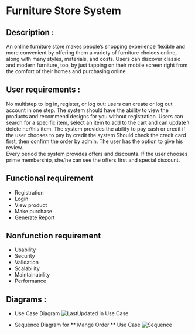 # Furniture Store System

## Description :
An online furniture store makes people’s shopping experience flexible and more convenient by offering them a variety of furniture choices online, along with many styles, materials, and costs. 
Users can discover classic and modern furniture, too, by just tapping on their mobile screen right from the comfort of their homes and purchasing online.

## User requirements :
No multistep to log in, register, or log out: users can create or log out account in one step. 
The system should have the ability to view the products and recommend designs for you without registration.
Users can search for a specific item, select an item to add to the cart and can update  \ delete her\his item.
The system provides the ability to pay cash or credit if the user chooses to pay by credit the system Should check the credit card first, then confirm the order by admin.
The user has the option to give his review.    
Every period the system provides offers and discounts.
If the user chooses prime membership, she/he can see the offers first and special discount.

## Functional requirement
   - Registration
   - Login
   - View product
   - Make purchase
   - Generate Report 
## Nonfunction requirement
   - Usability
   - Security
   - Validation
   - Scalability
   - Maintainability
   - Performance
     
## Diagrams :
   - Use Case Diagram
      ![LastUpdated in Use Case](https://github.com/YasminHamada/Furniture_Store_System/assets/92521186/a2c6e598-fa10-41be-a40d-0de153a5d476)

   - Sequence Diagram for ** Mange Order **  Use Case
     ![Sequence](https://github.com/YasminHamada/Furniture_Store_System/assets/92521186/d0173797-b9cd-4c66-a143-694555b9f764)





